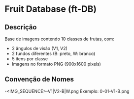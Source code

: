 # Fruit Database (ft-DB)

## Descrição
Base de imagens contendo 10 classes de frutas, com:
- 2 ângulos de visão (V1, V2)
- 2 fundos diferentes (B: preto, W: branco)
- 5 itens por classe
- Imagens no formato PNG (900x1600 pixels)

## Convenção de Nomes
<CLASSID>-<IMG_SEQUENCE>-V1|V2-B|W.png
Exemplo: 0-01-V1-B.png